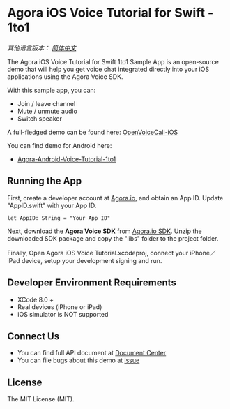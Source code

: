 # Agora iOS Voice Tutorial for Swift - 1to1

*其他语言版本： [简体中文](README.md)*

The Agora iOS Voice Tutorial for Swift 1to1 Sample App is an open-source demo that will help you get voice chat integrated directly into your iOS applications using the Agora Voice SDK.

With this sample app, you can:

- Join / leave channel
- Mute / unmute audio
- Switch speaker

A full-fledged demo can be found here: [OpenVoiceCall-iOS](https://github.com/AgoraIO/OpenVoiceCall-iOS)

You can find demo for Android here:

- [Agora-Android-Voice-Tutorial-1to1](https://github.com/AgoraIO/Agora-Android-Voice-Tutorial-1to1)

## Running the App
First, create a developer account at [Agora.io](https://dashboard.agora.io/signin/), and obtain an App ID. Update "AppID.swift" with your App ID.

```
let AppID: String = "Your App ID"
```

Next, download the **Agora Voice SDK** from [Agora.io SDK](https://www.agora.io/en/blog/download/). Unzip the downloaded SDK package and copy the "libs" folder to the project folder.

Finally, Open Agora iOS Voice Tutorial.xcodeproj, connect your iPhone／iPad device, setup your development signing and run.

## Developer Environment Requirements
* XCode 8.0 +
* Real devices (iPhone or iPad)
* iOS simulator is NOT supported

## Connect Us

- You can find full API document at [Document Center](https://docs.agora.io/en/)
- You can file bugs about this demo at [issue](https://github.com/AgoraIO/Agora-iOS-Voice-Tutorial-Swift-1to1/issues)

## License

The MIT License (MIT).
